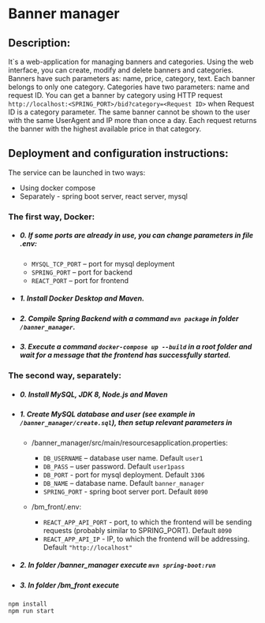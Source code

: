 # Banner manager
## Description:
It\`s a web-application for managing banners and categories. Using the web interface, you can create, modify and delete banners and categories.
Banners have such parameters as: name, price, category, text. Each banner belongs to only one category.
Categories have two parameters: name and request ID.
You can get a banner by category using HTTP request `http://localhost:<SPRING_PORT>/bid?category=<Request ID>` when Request ID is a category parameter.
The same banner cannot be shown to the user with the same UserAgent and IP more than once a day.
Each request returns the banner with the highest available price in that category.
## Deployment and configuration instructions:
The service can be launched in two ways:
+ Using docker compose
+ Separately - spring boot server, react server, mysql

### The first way, Docker:
+ ##### 0. If some ports are already in use, you can change parameters in file .env:
  + `MYSQL_TCP_PORT` – port for mysql deployment
  + `SPRING_PORT` – port for backend
  + `REACT_PORT` – port for frontend
+ ##### 1. Install Docker Desktop and Maven.
+ ##### 2. Сompile Spring Backend with a command `mvn package` in folder `/banner_manager`.
+ ##### 3. Execute a command `docker-compose up --build` in a root folder and wait for a message that the frontend has successfully started.


### The second way, separately:
+ ##### 0. Install MySQL, JDK 8, Node.js and Maven
+ ##### 1. Create MySQL database and user (see example in `/banner_manager/create.sql`), then setup relevant parameters in
  + /banner_manager/src/main/resourcesapplication.properties:
    + `DB_USERNAME` – database user name. Default `user1`
    + `DB_PASS` – user password. Default `user1pass`
    + `DB_PORT` - port for mysql deployment. Default `3306`
    + `DB_NAME` – database name. Default `banner_manager`
    + `SPRING_PORT` - spring boot server port. Default `8090`

  + /bm_front/.env:
    + `REACT_APP_API_PORT` - port, to which the frontend will be sending requests (probably similar to SPRING_PORT). Default `8090`
    + `REACT_APP_API_IP` - IP, to which the frontend will be addressing. Default `"http://localhost"`

+ ##### 2. In folder /banner_manager execute `mvn spring-boot:run`
+ ##### 3. In folder /bm_front execute
```
npm install
npm run start
```
